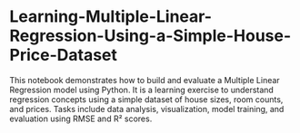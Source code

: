 # Learning-Multiple-Linear-Regression-Using-a-Simple-House-Price-Dataset
This notebook demonstrates how to build and evaluate a Multiple Linear Regression model using Python. It is a learning exercise to understand regression concepts using a simple dataset of house sizes, room counts, and prices. Tasks include data analysis, visualization, model training, and evaluation using RMSE and R² scores.
